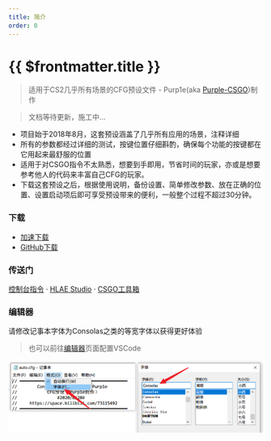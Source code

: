 ```yaml
---
title: 简介
order: 0
---
```


# {{ $frontmatter.title }}

> 适用于CS2几乎所有场景的CFG预设文件 - Purp1e(aka [Purple-CSGO](https://space.bilibili.com/73115492))制作

> 文档等待更新，施工中...

- 项目始于2018年8月，这套预设涵盖了几乎所有应用的场景，注释详细
- 所有的参数都经过详细的测试，按键位置仔细斟酌，确保每个功能的按键都在它用起来最舒服的位置
- 适用于对CSGO指令不太熟悉，想要到手即用，节省时间的玩家，亦或是想要参考他人的代码来丰富自己CFG的玩家。
- 下载这套预设之后，根据使用说明，备份设置、简单修改参数、放在正确的位置、设置启动项后即可享受预设带来的便利，一般整个过程不超过30分钟。

### 下载

- [加速下载](https://api.upup.cool/get/cs2-cfg)
- [GitHub下载](https://github.com/Purple-CSGO/CS2-Config-Presets/releases/latest)

### 传送门


[控制台指令](https://tools.dathost.net/csgo-commands) · [HLAE Studio](https://github.com/One-Studio/HLAE-Studio) · [CSGO工具箱](https://csgo-toolbox.upup.cool/)

### 编辑器

请修改记事本字体为Consolas之类的等宽字体以获得更好体验

> 也可以前往[编辑器](/v1/editor.html)页面配置VSCode

![](img/请修改记事本字体为Consolas之类的等宽字体.png)

